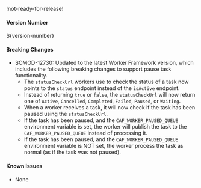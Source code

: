 !not-ready-for-release!

#### Version Number
${version-number}

#### Breaking Changes
- SCMOD-12730: Updated to the latest Worker Framework version, which includes the following breaking changes to support pause task functionality.
  - The `statusCheckUrl` workers use to check the status of a task now points to the `status` endpoint instead of the `isActive` endpoint.
  - Instead of returning `true` or `false`, the `statusCheckUrl` will now return one of `Active`, `Cancelled`, `Completed`, `Failed`,
  `Paused`, or `Waiting`.
  - When a worker receives a task, it will now check if the task has been paused using the `statusCheckUrl`.
  - If the task has been paused, and the `CAF_WORKER_PAUSED_QUEUE` environment variable is set, the worker will publish the task to the
  `CAF_WORKER_PAUSED_QUEUE` instead of processing it.
  - If the task has been paused, and the `CAF_WORKER_PAUSED_QUEUE` environment variable is NOT set, the worker process the task as
  normal (as if the task was not paused).

#### Known Issues
- None
